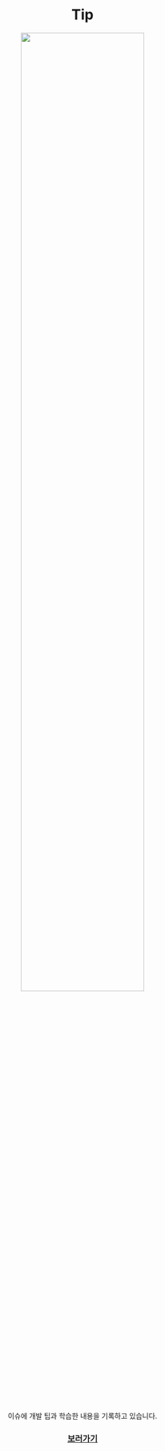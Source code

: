 
<div align="center"> <h1>Tip</h1> </div>

<div align="center">
    <img src="https://github.com/saseungg/tip/assets/115215178/a25910f5-06e1-4a9d-bb4f-f1e365571e61" width="70%"/>
</div>

<br/>

<div align="center">
  이슈에 개발 팁과 학습한 내용을 기록하고 있습니다.
  <h3><a href="https://github.com/saseungg/tip/issues">보러가기</a></h3>
</div>
